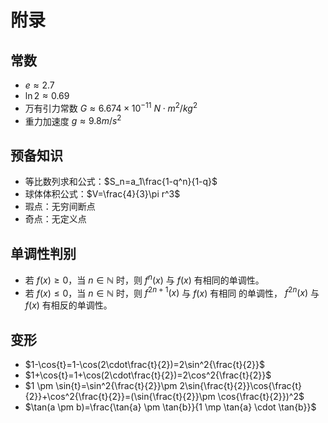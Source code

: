 # 附录

## 常数

+ $e \approx 2.7$
+ $\ln{2} \approx 0.69$
+ 万有引力常数 $G \approx 6.674 \times 10^{-11}\ N\cdot m^2/kg^2$
+ 重力加速度 $g \approx 9.8 m/s^2$

## 预备知识

+ 等比数列求和公式：$S_n=a_1\frac{1-q^n}{1-q}$
+ 球体体积公式：$V=\frac{4}{3}\pi r^3$
+ 瑕点：无穷间断点
+ 奇点：无定义点

## 单调性判别

+ 若 $f(x)\geq0$，当 $n \in \mathbb{N}$ 时，则 $f^n(x)$ 与 $f(x)$ 有相同的单调性。
+ 若 $f(x)\leq0$，当 $n \in \mathbb{N}$ 时，则 $f^{2n+1}(x)$ 与 $f(x)$ 有相同 的单调性， $f^{2n}(x)$ 与 $f(x)$ 有相反的单调性。

## 变形

+ $1-\cos{t}=1-\cos(2\cdot\frac{t}{2})=2\sin^2{\frac{t}{2}}$
+ $1+\cos{t}=1+\cos(2\cdot\frac{t}{2})=2\cos^2{\frac{t}{2}}$
+ $1 \pm \sin{t}=\sin^2{\frac{t}{2}}\pm 2\sin{\frac{t}{2}}\cos{\frac{t}{2}}+\cos^2{\frac{t}{2}}=(\sin{\frac{t}{2}}\pm \cos{\frac{t}{2}})^2$
+ $\tan(a \pm b)=\frac{\tan{a} \pm \tan{b}}{1 \mp \tan{a} \cdot \tan{b}}$